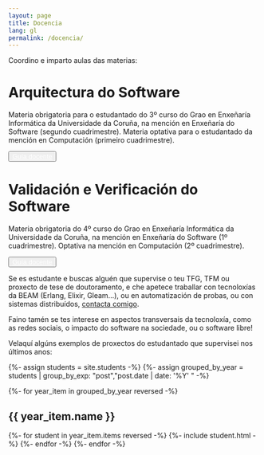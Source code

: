 ```yaml
---
layout: page
title: Docencia
lang: gl
permalink: /docencia/
---
```


Coordino e imparto aulas das materias:
<div class="card-pannel">
<div class="card">
  <h1 class="card-header">Arquitectura do Software</h1>
  <p>Materia obrigatoria para o estudantado do 3º curso do Grao en Enxeñaría Informática da Universidade da Coruña, na mención en Enxeñaría do Software (segundo cuadrimestre). Materia optativa para o estudantado da mención en Computación (primeiro cuadrimestre).</p>
  <p><button><a href="https://www.udc.es/gl/cufie/GD/consulta-guias-docentes/" style="color: white;" target="_blank">Guía docente</a></button></p>
</div>
<div class="card">
  <h1 class="card-header">Validación e Verificación do Software</h1>
  <p>Materia obrigatoria do 4º curso do Grao en Enxeñaría Informática da Universidade da Coruña, na mención en Enxeñaría do Software (1º cuadrimestre). Optativa na mención en Computación (2º cuadrimestre).</p>
  <p><button><a href="https://www.udc.es/gl/cufie/GD/consulta-guias-docentes/" style="color: white;" target="_blank">Guía docente</a></button></p>
</div>
</div>

Se es estudante e buscas alguén que supervise o teu TFG, TFM ou proxecto de tese de doutoramento, e che apetece traballar con tecnoloxías da BEAM (Erlang, Elixir, Gleam...), ou en automatización de probas, ou con sistemas distribuídos, <a href="mailto:lcastro@udc.gal">contacta comigo</a>.

Faino tamén se tes interese en aspectos transversais da tecnoloxía, como as redes sociais, o impacto do software na sociedade, ou o software libre!

<div id="student-projects">Velaquí algúns exemplos de proxectos do estudantado que supervisei nos últimos anos:</div>

{%- assign students = site.students -%}
{%- assign grouped_by_year = students | group_by_exp: "post","post.date | date: '%Y' " -%}

{%- for year_item in grouped_by_year reversed -%}
<span style="display: block; ">
  <h2>{{ year_item.name }}</h2>
  {%- for student in year_item.items reversed -%}
    {%- include student.html -%}
  {%- endfor -%}
{%- endfor -%}